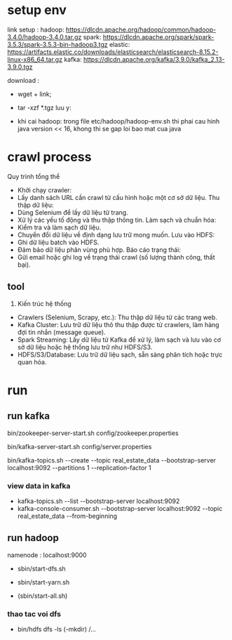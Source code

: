 # setup env

link setup :
hadoop: https://dlcdn.apache.org/hadoop/common/hadoop-3.4.0/hadoop-3.4.0.tar.gz
spark: https://dlcdn.apache.org/spark/spark-3.5.3/spark-3.5.3-bin-hadoop3.tgz
elastic: https://artifacts.elastic.co/downloads/elasticsearch/elasticsearch-8.15.2-linux-x86_64.tar.gz
kafka: https://dlcdn.apache.org/kafka/3.9.0/kafka_2.13-3.9.0.tgz

download :

-   wget + link;
-   tar -xzf \*.tgz
    luu y:

-   khi cai hadoop: trong file etc/hadoop/hadoop-env.sh thi phai cau hinh java version << 16, khong thi se gap loi bao mat cua java

# crawl process

Quy trình tổng thể

-   Khởi chạy crawler:
-   Lấy danh sách URL cần crawl từ cấu hình hoặc một cơ sở dữ liệu.
    Thu thập dữ liệu:
-   Dùng Selenium để lấy dữ liệu từ trang.
-   Xử lý các yếu tố động và thu thập thông tin.
    Làm sạch và chuẩn hóa:
-   Kiểm tra và làm sạch dữ liệu.
-   Chuyển đổi dữ liệu về định dạng lưu trữ mong muốn.
    Lưu vào HDFS:
-   Ghi dữ liệu batch vào HDFS.
-   Đảm bảo dữ liệu phân vùng phù hợp.
    Báo cáo trạng thái:
-   Gửi email hoặc ghi log về trạng thái crawl (số lượng thành công, thất bại).

## tool

1. Kiến trúc hệ thống

-   Crawlers (Selenium, Scrapy, etc.): Thu thập dữ liệu từ các trang web.
-   Kafka Cluster: Lưu trữ dữ liệu thô thu thập được từ crawlers, làm hàng đợi tin nhắn (message queue).
-   Spark Streaming: Lấy dữ liệu từ Kafka để xử lý, làm sạch và lưu vào cơ sở dữ liệu hoặc hệ thống lưu trữ như HDFS/S3.
-   HDFS/S3/Database: Lưu trữ dữ liệu sạch, sẵn sàng phân tích hoặc trực quan hóa.

# run

## run kafka

bin/zookeeper-server-start.sh config/zookeeper.properties

bin/kafka-server-start.sh config/server.properties

bin/kafka-topics.sh --create --topic real_estate_data --bootstrap-server localhost:9092 --partitions 1 --replication-factor 1

### view data in kafka

-   kafka-topics.sh --list --bootstrap-server localhost:9092
-   kafka-console-consumer.sh --bootstrap-server localhost:9092 --topic real_estate_data --from-beginning

## run hadoop

namenode : localhost:9000

-   sbin/start-dfs.sh

-   sbin/start-yarn.sh

-   (sbin/start-all.sh)

### thao tac voi dfs

-   bin/hdfs dfs -ls (-mkdir) /...
